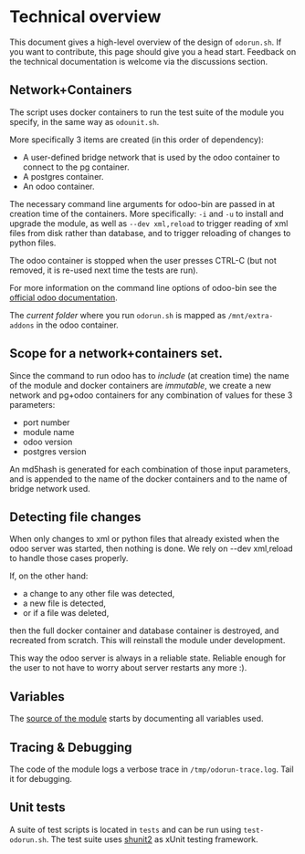 # Technical overview

This document gives a high-level overview of the design of `odorun.sh`. If you want to contribute, this page should give you a head start.
Feedback on the technical documentation is welcome via the discussions section. 

## Network+Containers

The script uses docker containers to run the test suite of the module you specify, in the same way as `odounit.sh`.

More specifically 3 items are created (in this order of dependency):

* A user-defined bridge network that is used by the odoo container to connect to the pg container.
* A postgres container.
* An odoo container.

The necessary command line arguments for odoo-bin are passed in at creation time of the containers. More specifically: `-i` and `-u` to install and upgrade the module, as well as `--dev xml,reload` to trigger reading of xml files from disk rather than database, and to trigger reloading of changes to python files.

The odoo container is stopped when the user presses CTRL-C (but not removed, it is re-used next time the tests are run).

For more information on the command line options of odoo-bin see the [official odoo documentation](https://www.odoo.com/documentation/master/developer/cli.html).

The *current folder* where you run `odorun.sh` is mapped as `/mnt/extra-addons` in the odoo container.

## Scope for a network+containers set.

Since the command to run odoo has to *include* (at creation time) the name of the module and docker containers are *immutable*, we create a new network and pg+odoo containers for any combination of values for these 3 parameters:

* port number
* module name
* odoo version
* postgres version

An md5hash is generated for each combination of those input parameters, and is appended to the name of the docker containers and to the name of bridge network used.

## Detecting file changes

When only changes to xml or python files that already existed when the odoo server was started, then nothing is done. We rely on --dev xml,reload to handle those cases properly.

If, on the other hand:

* a change to any other file was detected,
* a new file is detected, 
* or if a file was deleted, 

then the full docker container and database container is destroyed, and recreated from scratch. This will reinstall the module under development.

This way the odoo server is always in a reliable state. Reliable enough for the user to not have to worry about server restarts any more :).

## Variables

The [source of the module](/odounit.sh) starts by documenting all variables used.

## Tracing & Debugging

The code of the module logs a verbose trace in `/tmp/odorun-trace.log`. Tail it for debugging.

## Unit tests

A suite of test scripts is located in `tests` and can be run using `test-odorun.sh`. The test suite uses [shunit2](https://github.com/kward/shunit2./com) as xUnit testing framework.